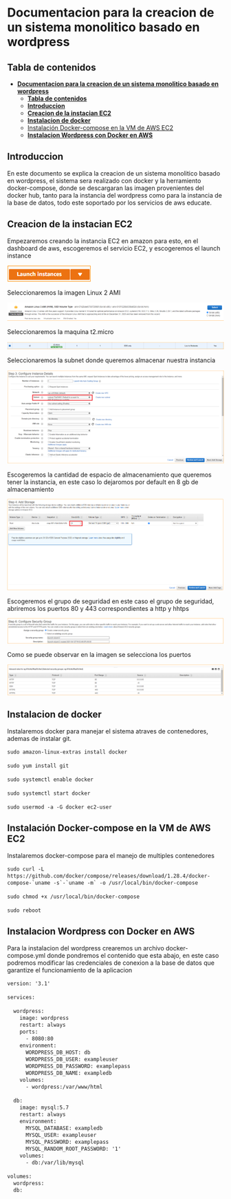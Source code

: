 
# **Documentacion para la creacion de un sistema monolitico basado en wordpress**


## **Tabla de contenidos**


- [**Documentacion para la creacion de un sistema monolitico basado en wordpress**](#documentacion-para-la-creacion-de-un-sistema-monolitico-basado-en-wordpress)
  - [**Tabla de contenidos**](#tabla-de-contenidos)
  - [**Introduccion**](#introduccion)
  - [**Creacion de la instacian EC2**](#creacion-de-la-instacian-ec2)
  - [**Instalacion de docker**](#instalacion-de-docker)
  - [Instalación Docker-compose en la VM de AWS EC2](#instalación-docker-compose-en-la-vm-de-aws-ec2)
  - [**Instalacion Wordpress con Docker en AWS**](#instalacion-wordpress-con-docker-en-aws)



## **Introduccion**

En este documento se explica la creacion de un sistema monolitico basado en wordpress, el sistema sera realizado con docker y la herramiento docker-compose, donde se descargaran las imagen provenientes del docker hub, tanto para la instancia del wordpress como para la instancia de la base de datos, todo este soportado por los servicios de aws educate.


## **Creacion de la instacian EC2**

Empezaremos creando la instancia EC2 en amazon para esto, en el dashboard de aws, escogeremos el servicio EC2, y escogeremos el launch instance

![MON1](../img/mon1.PNG)

Seleccionaremos la imagen Linux 2 AMI

![MON2](../img/mon2.PNG)

Seleccionaremos la maquina t2.micro

![MON3](../img/mon3.PNG)

Seleccionaremos la subnet donde queremos almacenar nuestra instancia

![MON4](../img/mon4.PNG)

Escogeremos la cantidad de espacio de almacenamiento que queremos tener la instancia, en este caso lo dejaromos por default en 8 gb de almacenamiento

![MON5](../img/mon5.PNG)

Escogeremos el grupo de seguridad en este caso el grupo de seguridad, abriremos los puertos 80 y 443 correspondientes a http y hhtps

![MON6](../img/mon6.PNG)

Como se puede observar en la imagen se selecciona los puertos

![MON7](../img/mon7.PNG)


## **Instalacion de docker**

Instalaremos docker para manejar el sistema atraves de contenedores, ademas  de instalar git.

```
sudo amazon-linux-extras install docker 

sudo yum install git 

sudo systemctl enable docker 

sudo systemctl start docker 

sudo usermod -a -G docker ec2-user 

```

## Instalación Docker-compose en la VM de AWS EC2

Instalaremos docker-compose para el manejo de multiples contenedores

```
sudo curl -L https://github.com/docker/compose/releases/download/1.28.4/docker-compose-`uname -s`-`uname -m` -o /usr/local/bin/docker-compose

sudo chmod +x /usr/local/bin/docker-compose

sudo reboot

```

## **Instalacion Wordpress con Docker en AWS**

Para la instalacion del wordpress crearemos un archivo docker-compose.yml donde pondremos el contenido que esta abajo, en este caso podremos modificar las credenciales de conexion a la base de datos que garantize el funcionamiento de la aplicacion

```
version: '3.1'

services:

  wordpress:
    image: wordpress
    restart: always
    ports:
      - 8080:80
    environment:
      WORDPRESS_DB_HOST: db
      WORDPRESS_DB_USER: exampleuser
      WORDPRESS_DB_PASSWORD: examplepass
      WORDPRESS_DB_NAME: exampledb
    volumes:
      - wordpress:/var/www/html

  db:
    image: mysql:5.7
    restart: always
    environment:
      MYSQL_DATABASE: exampledb
      MYSQL_USER: exampleuser
      MYSQL_PASSWORD: examplepass
      MYSQL_RANDOM_ROOT_PASSWORD: '1'
    volumes:
      - db:/var/lib/mysql

volumes:
  wordpress:
  db:

```